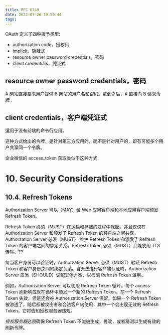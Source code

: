 ```yaml
---
title: RFC 6749
date: 2022-07-26 19:56:44
tags:
---
```


OAuth 定义了四种授予类型:

- authorization code，授权码
- implicit，隐藏式
- resource owner password credentials，密码
- client credentials，凭证式


## resource owner password credentials，密码

A 网站直接要求用户提供 B 网站的用户名和密码。拿到之后，A 直接向 B 请求令牌。

## client credentials，客户端凭证式

适用于没有前端的命令行应用。

这种方式给出的令牌，是针对第三方应用的，而不是针对用户的，即有可能多个用户共享同一个令牌。

企业微信的 access_token 获取类似于这种方式


# 10. Security Considerations

## 10.4. Refresh Tokens

Authorization Server 可以（MAY）给 Web 应用客户端和本地应用客户端颁发 Refresh Token。

Refresh Token 必须（MUST）在运输和存储的过程中保密，并且仅仅在 Authorization Server 和颁发了 Refresh Token 的客户端之间共享。Authorzation Server 必须（MUST） 维护 Refresh Token 和颁发了 Refresh Token 的客户端之间的绑定关系。Refresh Token 必须（MUST）只能使用 TLS 传输。??

每当客户身份可以验证时，Authorzation Server 必须（MUST）验证 Refresh Token 和客户身份之间的绑定关系。当无法进行客户端认证时，Authorization Server 应当（SHOULD）调配其他方案，以检测 Refresh Token 滥用。

例如，Authorization Server 可以使用 Refresh Token 循环，每个 access Token 刷新响应就在循环中颁发一个新的 Refresh Token。前一个 Refresh Token 失效，但是还会被 Authorization Server 保留。如果一个 Refresh Token 被渗透了，随后都被攻击者和合法客户端使用，其中一个会出现无效的 Refresh Token，它将告知授权服务器违规。

*授权服务器*必须确保 Refresh Token 不能被生成，篡改，或者猜测以生成有效的刷新令牌。


